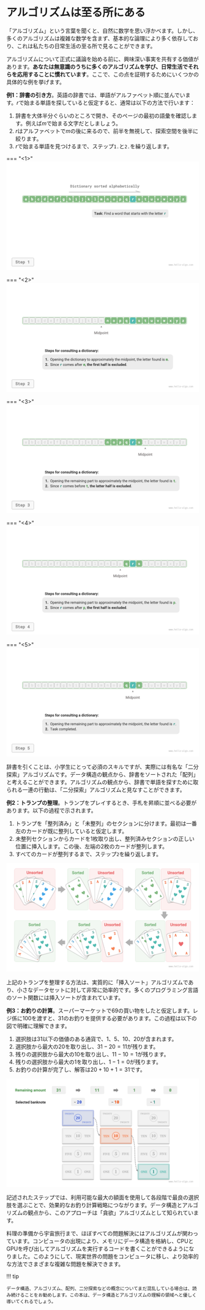 # アルゴリズムは至る所にある

「アルゴリズム」という言葉を聞くと、自然に数学を思い浮かべます。しかし、多くのアルゴリズムは複雑な数学を含まず、基本的な論理により多く依存しており、これは私たちの日常生活の至る所で見ることができます。

アルゴリズムについて正式に議論を始める前に、興味深い事実を共有する価値があります。**あなたは無意識のうちに多くのアルゴリズムを学び、日常生活でそれらを応用することに慣れています**。ここで、この点を証明するためにいくつかの具体的な例を挙げます。

**例1：辞書の引き方**。英語の辞書では、単語がアルファベット順に並んでいます。$r$で始まる単語を探していると仮定すると、通常は以下の方法で行います：

1. 辞書を大体半分ぐらいのところで開き、そのページの最初の語彙を確認します。例えば$m$で始まる文字だとしましょう。
2. $r$はアルファベットで$m$の後に来るので、前半を無視して、探索空間を後半に絞ります。
3. $r$で始まる単語を見つけるまで、ステップ`1.`と`2.`を繰り返します。

=== "<1>"
    ![辞書を引く過程](algorithms_are_everywhere.assets/binary_search_dictionary_step1.png)

=== "<2>"
    ![辞書での二分探索ステップ2](algorithms_are_everywhere.assets/binary_search_dictionary_step2.png)

=== "<3>"
    ![辞書での二分探索ステップ3](algorithms_are_everywhere.assets/binary_search_dictionary_step3.png)

=== "<4>"
    ![辞書での二分探索ステップ4](algorithms_are_everywhere.assets/binary_search_dictionary_step4.png)

=== "<5>"
    ![辞書での二分探索ステップ5](algorithms_are_everywhere.assets/binary_search_dictionary_step5.png)

辞書を引くことは、小学生にとって必須のスキルですが、実際には有名な「二分探索」アルゴリズムです。データ構造の観点から、辞書をソートされた「配列」と考えることができます。アルゴリズムの観点から、辞書で単語を探すために取られる一連の行動は、「二分探索」アルゴリズムと見なすことができます。

**例2：トランプの整理**。トランプをプレイするとき、手札を昇順に並べる必要があります。以下の過程で示されます。

1. トランプを「整列済み」と「未整列」のセクションに分けます。最初は一番左のカードが既に整列していると仮定します。
2. 未整列セクションからカードを1枚取り出し、整列済みセクションの正しい位置に挿入します。この後、左端の2枚のカードが整列します。
3. すべてのカードが整列するまで、ステップ`2`を繰り返します。

![トランプの整理過程](algorithms_are_everywhere.assets/playing_cards_sorting.png)

上記のトランプを整理する方法は、実質的に「挿入ソート」アルゴリズムであり、小さなデータセットに対して非常に効率的です。多くのプログラミング言語のソート関数には挿入ソートが含まれています。

**例3：お釣りの計算**。スーパーマーケットで$69$の買い物をしたと仮定します。レジ係に$100$を渡すと、$31$のお釣りを提供する必要があります。この過程は以下の図で明確に理解できます。

1. 選択肢は$31$以下の価値のある通貨で、$1$、$5$、$10$、$20$が含まれます。
2. 選択肢から最大の$20$を取り出し、$31 - 20 = 11$が残ります。
3. 残りの選択肢から最大の$10$を取り出し、$11 - 10 = 1$が残ります。
4. 残りの選択肢から最大の$1$を取り出し、$1 - 1 = 0$が残ります。
5. お釣りの計算が完了し、解答は$20 + 10 + 1 = 31$です。

![お釣りの計算過程](algorithms_are_everywhere.assets/greedy_change.png)

記述されたステップでは、利用可能な最大の額面を使用して各段階で最良の選択肢を選ぶことで、効果的なお釣り計算戦略につながります。データ構造とアルゴリズムの観点から、このアプローチは「貪欲」アルゴリズムとして知られています。

料理の準備から宇宙旅行まで、ほぼすべての問題解決にはアルゴリズムが関わっています。コンピュータの出現により、メモリにデータ構造を格納し、CPUとGPUを呼び出してアルゴリズムを実行するコードを書くことができるようになりました。このようにして、現実世界の問題をコンピュータに移し、より効率的な方法でさまざまな複雑な問題を解決できます。

!!! tip

    データ構造、アルゴリズム、配列、二分探索などの概念についてまだ混乱している場合は、読み続けることをお勧めします。この本は、データ構造とアルゴリズムの理解の領域へと優しく導いてくれるでしょう。